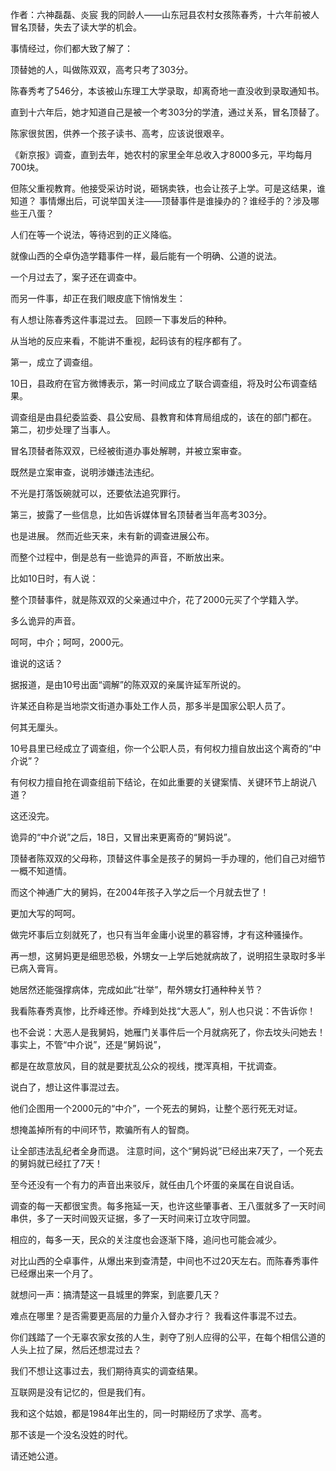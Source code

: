 作者：六神磊磊、炎宸 我的同龄人——山东冠县农村女孩陈春秀，十六年前被人冒名顶替，失去了读大学的机会。

事情经过，你们都大致了解了：

顶替她的人，叫做陈双双，高考只考了303分。

陈春秀考了546分，本该被山东理工大学录取，却离奇地一直没收到录取通知书。

直到十六年后，她才知道自己是被一个考303分的学渣，通过关系，冒名顶替了。

陈家很贫困，供养一个孩子读书、高考，应该说很艰辛。

《新京报》调查，直到去年，她农村的家里全年总收入才8000多元，平均每月700块。

但陈父重视教育。他接受采访时说，砸锅卖铁，也会让孩子上学。可是这结果，谁知道？ 事情爆出后，可说举国关注——顶替事件是谁操办的？谁经手的？涉及哪些王八蛋？

人们在等一个说法，等待迟到的正义降临。

就像山西的仝卓伪造学籍事件一样，最后能有一个明确、公道的说法。

一个月过去了，案子还在调查中。

而另一件事，却正在我们眼皮底下悄悄发生：

有人想让陈春秀这件事混过去。 回顾一下事发后的种种。

从当地的反应来看，不能讲不重视，起码该有的程序都有了。

第一，成立了调查组。

10日，县政府在官方微博表示，第一时间成立了联合调查组，将及时公布调查结果。

调查组是由县纪委监委、县公安局、县教育和体育局组成的，该在的部门都在。 第二，初步处理了当事人。

冒名顶替者陈双双，已经被街道办事处解聘，并被立案审查。

既然是立案审查，说明涉嫌违法违纪。

不光是打落饭碗就可以，还要依法追究罪行。

第三，披露了一些信息，比如告诉媒体冒名顶替者当年高考303分。

也是进展。 然而近些天来，未有新的调查进展公布。

而整个过程中，倒是总有一些诡异的声音，不断放出来。

比如10日时，有人说：

整个顶替事件，就是陈双双的父亲通过中介，花了2000元买了个学籍入学。

多么诡异的声音。

呵呵，中介；呵呵，2000元。

谁说的这话？

据报道，是由10号出面“调解”的陈双双的亲属许延军所说的。

许某还自称是当地崇文街道办事处工作人员，那多半是国家公职人员了。

何其无厘头。

10号县里已经成立了调查组，你一个公职人员，有何权力擅自放出这个离奇的“中介说”？

有何权力擅自抢在调查组前下结论，在如此重要的关键案情、关键环节上胡说八道？ 

这还没完。

诡异的“中介说”之后，18日，又冒出来更离奇的“舅妈说”。

顶替者陈双双的父母称，顶替这件事全是孩子的舅妈一手办理的，他们自己对细节一概不知道情。

而这个神通广大的舅妈，在2004年孩子入学之后一个月就去世了！

更加大写的呵呵。

做完坏事后立刻就死了，也只有当年金庸小说里的慕容博，才有这种骚操作。

再一想，这舅妈更是细思恐极，外甥女一上学后她就病故了，说明招生录取时多半已病入膏肓。

她居然还能强撑病体，完成如此“壮举”，帮外甥女打通种种关节？

我看陈春秀真惨，比乔峰还惨。乔峰到处找“大恶人”，别人也只说：不告诉你！

也不会说：大恶人是我舅妈，她雁门关事件后一个月就病死了，你去坟头问她去！ 事实上，不管“中介说”，还是“舅妈说”，

都是在故意放风，目的就是要扰乱公众的视线，搅浑真相，干扰调查。

说白了，想让这件事混过去。

他们企图用一个2000元的“中介”，一个死去的舅妈，让整个恶行死无对证。

想掩盖掉所有的中间环节，欺骗所有人的智商。

让全部违法乱纪者全身而退。 注意时间，这个“舅妈说”已经出来7天了，一个死去的舅妈就已经扛了7天！

至今还没有一个有力的声音出来驳斥，就任由几个坏蛋的亲属在自说自话。

调查的每一天都很宝贵。每多拖延一天，也许这些肇事者、王八蛋就多了一天时间串供，多了一天时间毁灭证据，多了一天时间来订立攻守同盟。

相应的，每多一天，民众的关注度也会逐渐下降，追问也可能会减少。

对比山西的仝卓事件，从爆出来到查清楚，中间也不过20天左右。而陈春秀事件已经爆出来一个月了。

就想问一声：搞清楚这一县城里的弊案，到底要几天？

难点在哪里？是否需要更高层的力量介入督办才行？ 我看这件事混不过去。

你们践踏了一个无辜农家女孩的人生，剥夺了别人应得的公平，在每个相信公道的人头上拉了屎，然后还想混过去？

我们不想让这事过去，我们期待真实的调查结果。

互联网是没有记忆的，但是我们有。

我和这个姑娘，都是1984年出生的，同一时期经历了求学、高考。

那不该是一个没名没姓的时代。

请还她公道。 


